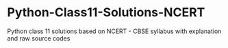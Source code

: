 # Python-Class11-Solutions-NCERT
Python class 11 solutions based on NCERT - CBSE syllabus with explanation and raw source codes
